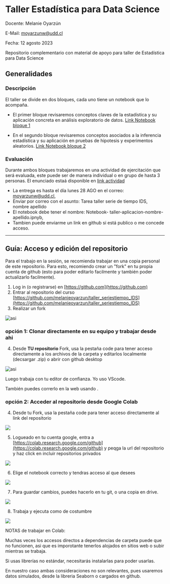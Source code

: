 # Taller Estadística para Data Science

Docente: Melanie Oyarzún

E-Mail: moyarzunw@udd.cl

Fecha: 12 agosto 2023

Repositorio complementario con material de apoyo para taller de Estadística para Data Science

## Generalidades

### Descripción
El taller se divide en dos bloques, cada uno tiene un notebook que lo acompaña.

- El primer bloque revisaremos conceptos claves de la estadística y su aplicación concreta en análisis exploratorio de datos. [ Link Notebook bloque 1](https://github.com/melanieoyarzun/taller_estadisticaDS/blob/main/actividad_tallerSTATSIDS.ipynb)

- En el segundo bloque revisaremos conceptos asociados a la inferencia estadística y su aplicación en pruebas de hipotesis y experimentos aleatorios.
[ Link Notebook bloque 2](https://github.com/melanieoyarzun/taller_estadisticaDS/blob/main/bloque2-tallerSTATSIDS_inferencia.ipynb)

### Evaluación

Durante ambos bloques trabajaremos en una actividad de ejercitación que será evaluada, este puede ser de manera individual o en grupo de hasta 3 personas.  El enunciado estaá disponible en [link actividad](https://github.com/melanieoyarzun/taller_estadisticaDS/blob/main/actividad_tallerSTATSIDS.ipynb)

- La entrega es hasta el día lunes 28 AGO en el correo: moyarzunw@udd.cl,
- Enviar por correo con el asunto: Tarea taller serie de tiempo IDS, nombre apellido
- El notebook debe tener el nombre: Notebook- taller-aplicacion-nombre-apellido.ipnyb,
- Tambien puede enviarme un link en github si está publico o me concede acceso.

---

## Guía: Acceso y edición del repositorio

Para el trabajo en la sesión, se recomienda trabajar en una copia personal de este repositorio. Para esto, recomiendo crear un "fork" en tu propia cuenta de github (esto para poder editarlo facilmente y también poder actualizarlo facilmente).

1. Log in (o registrarse) en [https://github.com](https://github.com)
2. Entrar al repositorio del curso [https://github.com/melanieoyarzun/taller_seriestiempo_IDS](https://github.com/melanieoyarzun/taller_seriestiempo_IDS)
3. Realizar un fork 
   
![asi](img/1-fork_repo.png)

### opción 1: Clonar directamente en su equipo y trabajar desde ahi

4. Desde **TU repositorio** Fork, usa la pestaña code para tener acceso directamente a los archivos de la carpeta y editarlos localmente (decsargar .zip) o abrir con github desktop

![asi](img/2-clone_repo.png)

Luego trabaja con tu editor de confianza. Yo uso VScode.

También puedes correrlo en la web usando .

### opción 2: Acceder al repositorio desde Google Colab

4. Desde tu Fork, usa la pestaña code para tener acceso directamente al link del repositorio

![](img/3-clone_repo_colab.png)


5. Logueado en tu cuenta google, entra a [https://colab.research.google.com/github](https://colab.research.google.com/github) y peqga la url del repositorio y haz click en incluir repositorios privados


![](img/4-abrir_repos_colab.png)

6. Elige el notebook correcto y tendras acceso al que desees

![](img/5-elegir_note_colab.png)

7. Para guardar cambios, puedes hacerlo en tu git, o una copia en drive.

![](img/6-guardar_colab.png)

8. Trabaja y ejecuta como de costumbre

![](img/7-ejecutar_colab.png)

NOTAS de trabajar en Colab:

Muchas veces los accesos directos a dependencias de carpeta puede que no funcionen, asi que es imporotante tenerlos alojados en sitios web o subir mientras se trabaja. 

Si usas librerías no estándar, necesitarás instalarlas para poder usarlas.

En nuestro caso ambas consideraciones no son relevantes, pues usaremos datos simulados, desde la libreria Seaborn o cargados en github.